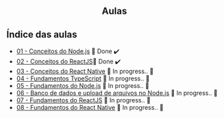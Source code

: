 

<h2 align="center">
  Aulas 
</h2>

## Índice das aulas

- [01 - Conceitos do Node.js](https://github.com/Willian17/bootcamp-goStack-aulas/tree/master/01-Back-end-com-Node.js) 🚀 Done :heavy_check_mark:
- [02 - Conceitos do ReactJS](https://github.com/Willian17/aulas/tree/master/02-frontend-com-reactjs)🚀 Done :heavy_check_mark:
- [03 - Conceitos do React Native]() :construction: In progress.. :construction:
- [04 - Fundamentos TypeScript]() :construction: In progress.. :construction:
- [05 - Fundamentos do Node.js]() :construction: In progress.. :construction:
- [06 - Banco de dados e upload de arquivos no Node.js]() :construction: In progress.. :construction:
- [07 - Fundamentos do ReactJS]() :construction: In progress.. :construction:
- [08 - Fundamentos do React Native]() :construction: In progress.. :construction:

